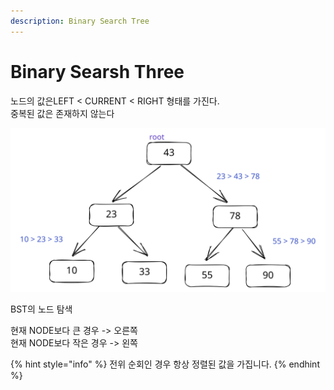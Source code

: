 ```yaml
---
description: Binary Search Tree
---
```


# Binary Searsh Three

노드의 값은LEFT < CURRENT < RIGHT 형태를 가진다.\
중복된 값은 존재하지 않는다

<img src="../../.gitbook/assets/file.excalidraw.svg" alt="" class="gitbook-drawing">

BST의 노드 탐색

현재 NODE보다 큰 경우 -> 오른쪽 \
현재 NODE보다 작은 경우 -> 왼쪽&#x20;

{% hint style="info" %}
전위 순회인 경우 항상 정렬된 값을 가집니다.
{% endhint %}
